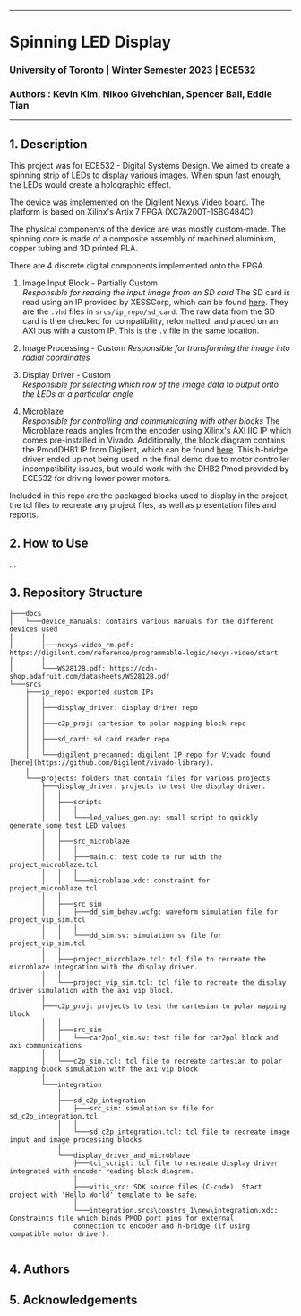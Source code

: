 
---

# Spinning LED Display

### University of Toronto | Winter Semester 2023 | ECE532
### Authors : Kevin Kim, Nikoo Givehchian, Spencer Ball, Eddie Tian

---

## 1. Description
This project was for ECE532 - Digital Systems Design.
We aimed to create a spinning strip of LEDs to display various images.
When spun fast enough, the LEDs would create a holographic effect.

The device was implemented on the [Digilent Nexys Video board](https://digilent.com/reference/programmable-logic/nexys-video/start). The platform is based on Xilinx's Artix 7 FPGA (XC7A200T-1SBG484C).

The physical components of the device are was mostly custom-made. The spinning core is made of a composite assembly of machined aluminium, copper tubing and 3D printed PLA.

There are 4 discrete digital components implemented onto the FPGA.
1. Image Input Block - Partially Custom    
   *Responsible for reading the input image from an SD card*
   The SD card is read using an IP provided by XESSCorp, which can be found [here](https://github.com/xesscorp/VHDL_Lib). They are the `.vhd` files in `srcs/ip_repo/sd_card`. The raw data from the SD card is then checked for compatibility, reformatted, and placed on an AXI bus with a custom IP. This is the `.v` file in the same location.

2. Image Processing - Custom
   *Responsible for transforming the image into radial coordinates*

3. Display Driver - Custom  
   *Responsible for selecting which row of the image data to output onto the LEDs at a particular angle*

4. Microblaze  
    *Responsible for controlling and communicating with other blocks*
    The Microblaze reads angles from the encoder using Xilinx's AXI IIC IP which comes pre-installed in Vivado.
    Additionally, the block diagram contains the PmodDHB1 IP from Digilent, which can be found [here](https://github.com/Digilent/vivado-library). This h-bridge driver ended up not being used in the final demo due to motor controller incompatibility
    issues, but would work with the DHB2 Pmod provided by ECE532 for driving lower power motors.

Included in this repo are the packaged blocks used to display in the project, the tcl files to recreate any project files, as well as presentation files and reports.

## 2. How to Use
...

## 3. Repository Structure

```
├───docs
│   └───device_manuals: contains various manuals for the different devices used
│       │
│       ├───nexys-video_rm.pdf: https://digilent.com/reference/programmable-logic/nexys-video/start
│       │
│       └───WS2812B.pdf: https://cdn-shop.adafruit.com/datasheets/WS2812B.pdf
└───srcs
    ├───ip_repo: exported custom IPs
    │   │
    │   ├───display_driver: display driver repo
    │   │
    │   ├───c2p_proj: cartesian to polar mapping block repo
    │   │
    │   ├───sd_card: sd card reader repo
    │   │
    │   └───digilent_precanned: digilent IP repo for Vivado found [here](https://github.com/Digilent/vivado-library). 
    |
    └───projects: folders that contain files for various projects
        ├───display_driver: projects to test the display driver.
        │   │
        │   ├───scripts
        │   │   │
        │   │   └───led_values_gen.py: small script to quickly generate some test LED values
        │   │
        │   ├───src_microblaze
        │   │   │
        │   │   ├───main.c: test code to run with the project_microblaze.tcl
        │   │   │
        │   │   └───microblaze.xdc: constraint for project_microblaze.tcl
        │   │
        │   ├───src_sim
        │   │   ├───dd_sim_behav.wcfg: waveform simulation file for project_vip_sim.tcl
        │   │   │
        │   │   └───dd_sim.sv: simulation sv file for project_vip_sim.tcl
        │   │
        │   ├───project_microblaze.tcl: tcl file to recreate the microblaze integration with the display driver.
        │   │
        │   └───project_vip_sim.tcl: tcl file to recreate the display driver simulation with the axi vip block.
        │   
        ├───c2p_proj: projects to test the cartesian to polar mapping block
        │   │   
        │   ├───src_sim
        │   │   └───car2pol_sim.sv: test file for car2pol block and axi communications
        │   │ 
        │   └───c2p_sim.tcl: tcl file to recreate cartesian to polar mapping block simulation with the axi vip block
        │   
        └───integration
            │   
            ├───sd_c2p_integration
            │   ├───src_sim: simulation sv file for sd_c2p_integration.tcl
            │   │
            │   └───sd_c2p_integration.tcl: tcl file to recreate image input and image processing blocks
            │ 
            └───display_driver_and_microblaze
                ├───tcl_script: tcl file to recreate display driver integrated with encoder reading block diagram.
                │
                ├───vitis_src: SDK source files (C-code). Start project with 'Hello World' template to be safe.
                │
                └───integration.srcs\constrs_1\new\integration.xdc: Constraints file which binds PMOD port pins for external 
                connection to encoder and h-bridge (if using compatible motor driver).


```               

## 4. Authors

## 5. Acknowledgements
